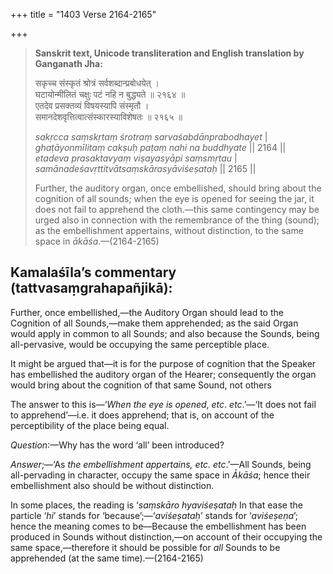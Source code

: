 +++
title = "1403 Verse 2164-2165"

+++
> **Sanskrit text, Unicode transliteration and English translation by Ganganath Jha:** 
>
> सकृच्च संस्कृतं श्रोत्रं सर्वशब्दान्प्रबोधयेत् ।  
> घटायोन्मीलितं चक्षुः पटं नहि न बुद्ध्यते ॥ २१६४ ॥  
> एतदेव प्रसक्तव्यं विषयस्यापि संस्मृतौ ।  
> समानदेशवृत्तित्वात्संस्कारस्याविशेषतः ॥ २१६५ ॥ 
>
> *sakṛcca saṃskṛtaṃ śrotraṃ sarvaśabdānprabodhayet* \|  
> *ghaṭāyonmīlitaṃ cakṣuḥ paṭaṃ nahi na buddhyate* \|\| 2164 \|\|  
> *etadeva prasaktavyaṃ viṣayasyāpi saṃsmṛtau* \|  
> *samānadeśavṛttitvātsaṃskārasyāviśeṣataḥ* \|\| 2165 \|\| 
>
> Further, the auditory organ, once embellished, should bring about the cognition of all sounds; when the eye is opened for seeing the jar, it does not fail to apprehend the cloth.—this same contingency may be urged also in connection with the remembrance of the thing (sound); as the embellishment appertains, without distinction, to the same space in *ākāśa*.—(2164-2165)



## Kamalaśīla’s commentary (tattvasaṃgrahapañjikā):

Further, once embellished,—the Auditory Organ should lead to the Cognition of all Sounds,—make them apprehended; as the said Organ would apply in common to all Sounds; and also because the Sounds, being all-pervasive, would be occupying the same perceptible place.

It might be argued that—it is for the purpose of cognition that the Speaker has embellished the auditory organ of the Hearer; consequently the organ would bring about the cognition of that same Sound, not others

The answer to this is—‘*When the eye is opened*, *etc*. *etc*.’—‘It does not fail to apprehend’—i.e. it does apprehend; that is, on account of the perceptibility of the place being equal.

*Question*:—Why has the word ‘all’ been introduced?

*Answer*;—‘As *the embellishment appertains, etc. etc*.’—All Sounds, being all-pervading in character, occupy the same space in *Ākāśa*; hence their embellishment also should be without distinction.

In some places, the reading is ‘*saṃskāro hyaviśeṣataḥ* In that ease the particle ‘*hi*’ stands for ‘because’;—‘*aviśeṣataḥ*’ stands for ‘*aviśeṣeṇa*’; hence the meaning comes to be—Because the embellishment has been produced in Sounds without distinction,—on account of their occupying the same space,—therefore it should be possible for *all* Sounds to be apprehended (at the same time).—(2164-2165)


